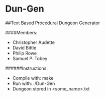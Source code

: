 Dun-Gen
=======

##Text Based Procedural Dungeon Generator

####Members:
- Christopher Audette
- David Bittle
- Philip Rowe
- Samuel P. Tobey

######Instructions:
- Compile with: make
- Run with: ./Dun-Gen
- Dungeon stored in <some_name>.txt
